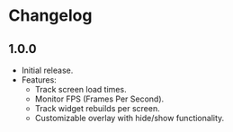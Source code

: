 # Changelog

## 1.0.0
- Initial release.
- Features:
    - Track screen load times.
    - Monitor FPS (Frames Per Second).
    - Track widget rebuilds per screen.
     - Customizable overlay with hide/show functionality.